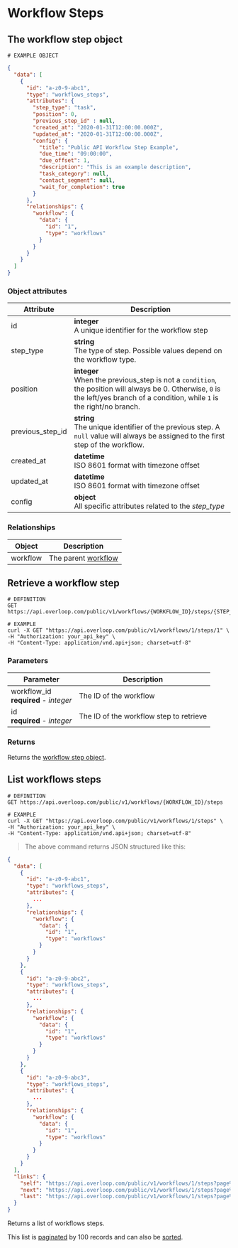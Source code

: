 # Workflow Steps
## The workflow step object
```
# EXAMPLE OBJECT
```

```json
{
  "data": [
    {
      "id": "a-z0-9-abc1",
      "type": "workflows_steps",
      "attributes": {
        "step_type": "task",
        "position": 0,
        "previous_step_id" : null,
        "created_at": "2020-01-31T12:00:00.000Z",
        "updated_at": "2020-01-31T12:00:00.000Z",
        "config": {
          "title": "Public API Workflow Step Example",
          "due_time": "09:00:00",
          "due_offset": 1,
          "description": "This is an example description",
          "task_category": null,
          "contact_segment": null,
          "wait_for_completion": true
        }
      },
      "relationships": {
        "workflow": {
          "data": {
            "id": "1",
            "type": "workflows"
          }
        }
      }
    }
  ]
}
```


### Object attributes
Attribute | Description
--------- | -----------
id | **integer** <br />A unique identifier for the workflow step
step_type | **string** <br />The type of step. Possible values depend on the workflow type.
position | **integer** <br />When the previous_step is not a `condition`, the position will always be 0. Otherwise, `0` is the left/yes branch of a condition, while `1` is the right/no branch.
previous_step_id | **string** <br />The unique identifier of the previous step. A `null` value will always be assigned to the first step of the workflow.
created_at | **datetime** <br />ISO 8601 format with timezone offset
updated_at | **datetime** <br />ISO 8601 format with timezone offset
config | **object** <br />All specific attributes related to the _step_type_

### Relationships
Object | Description
--------- | -----------
workflow | The parent [workflow](#workflows)

## Retrieve a workflow step
```shell
# DEFINITION
GET https://api.overloop.com/public/v1/workflows/{WORKFLOW_ID}/steps/{STEP_ID}

# EXAMPLE
curl -X GET "https://api.overloop.com/public/v1/workflows/1/steps/1" \
-H "Authorization: your_api_key" \
-H "Content-Type: application/vnd.api+json; charset=utf-8"
```

### Parameters
Parameter | Description
--------- | -----------
workflow_id<br />**required** - *integer* | The ID of the workflow
id<br />**required** - *integer* | The ID of the workflow step to retrieve

### Returns
Returns the [workflow step object](#the-workflow-step-object).

## List workflows steps
```shell
# DEFINITION
GET https://api.overloop.com/public/v1/workflows/{WORKFLOW_ID}/steps

# EXAMPLE
curl -X GET "https://api.overloop.com/public/v1/workflows/1/steps" \
-H "Authorization: your_api_key" \
-H "Content-Type: application/vnd.api+json; charset=utf-8"
```

> The above command returns JSON structured like this:

```json
{
  "data": [
    {
      "id": "a-z0-9-abc1",
      "type": "workflows_steps",
      "attributes": {
        ...
      },
      "relationships": {
        "workflow": {
          "data": {
            "id": "1",
            "type": "workflows"
          }
        }
      }
    },
    {
      "id": "a-z0-9-abc2",
      "type": "workflows_steps",
      "attributes": {
        ...
      },
      "relationships": {
        "workflow": {
          "data": {
            "id": "1",
            "type": "workflows"
          }
        }
      }
    },
    {
      "id": "a-z0-9-abc3",
      "type": "workflows_steps",
      "attributes": {
        ...
      },
      "relationships": {
        "workflow": {
          "data": {
            "id": "1",
            "type": "workflows"
          }
        }
      }
    }
  ],
  "links": {
    "self": "https://api.overloop.com/public/v1/workflows/1/steps?page%5Bnumber%5D=1&page%5Bsize%5D=100",
    "next": "https://api.overloop.com/public/v1/workflows/1/steps?page%5Bnumber%5D=2&page%5Bsize%5D=100",
    "last": "https://api.overloop.com/public/v1/workflows/1/steps?page%5Bnumber%5D=5&page%5Bsize%5D=100"
  }
}
```

Returns a list of workflows steps.

This list is [paginated](#pagination) by 100 records and can also be [sorted](#sorting).
